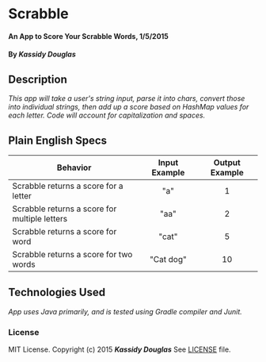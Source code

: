 # Scrabble

#### An App to Score Your Scrabble Words, 1/5/2015

#### By _**Kassidy Douglas**_

## Description

_This app will take a user's string input, parse it into chars, convert those into individual strings, then add up a score based on HashMap values for each letter. Code will account for capitalization and spaces._

## Plain English Specs
| Behavior | Input Example | Output Example |
| --- | :---:  | :---: |
| Scrabble returns a score for a letter | "a" | 1 |
| Scrabble returns a score for multiple letters | "aa" | 2 |
| Scrabble returns a score for word | "cat" | 5 |
| Scrabble returns a score for two words | "Cat dog" | 10 |

## Technologies Used

_App uses Java primarily, and is tested using Gradle compiler and Junit._

### License

MIT License. Copyright (c) 2015 **_Kassidy Douglas_**
See [LICENSE](https://github.com/kcmdouglas/Scrabble/blob/master/LICENSE) file.
